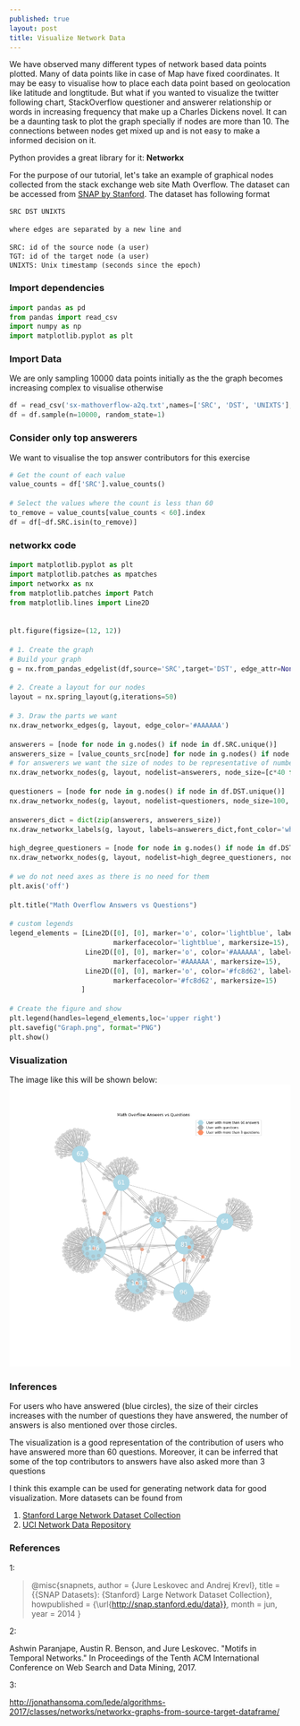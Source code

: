 ```yaml
---
published: true
layout: post
title: Visualize Network Data
---
```


We have observed many different types of network based data points plotted. Many of data points like in case of Map have fixed coordinates. It may be easy to visualise how to place each data point based on geolocation like latitude and longtitude.
But what if you wanted to visualize the twitter following chart, StackOverflow questioner and answerer relationship or words in increasing frequency that make up a Charles Dickens novel.
It can be a daunting task to plot the graph specially if nodes are more than 10. The connections between nodes get mixed up and is not easy to make a informed decision on it.

Python provides a great library for it: **Networkx**

For the purpose of our tutorial, let's take an example of graphical nodes collected from the stack exchange web site Math Overflow. 
The dataset can be accessed from [SNAP by Stanford](http://snap.stanford.edu/data/sx-mathoverflow.html). 
The dataset has following format
```
SRC DST UNIXTS

where edges are separated by a new line and

SRC: id of the source node (a user)
TGT: id of the target node (a user)
UNIXTS: Unix timestamp (seconds since the epoch)
```

### Import dependencies

```python
import pandas as pd
from pandas import read_csv
import numpy as np
import matplotlib.pyplot as plt
```
### Import Data
We are only sampling 10000 data points initially as the the graph becomes increasing complex to visualise otherwise

```python
df = read_csv('sx-mathoverflow-a2q.txt',names=['SRC', 'DST', 'UNIXTS'], delim_whitespace=True, header=None)
df = df.sample(n=10000, random_state=1)
```

### Consider only top answerers
We want to visualise the top answer contributors for this exercise

```python
# Get the count of each value
value_counts = df['SRC'].value_counts()

# Select the values where the count is less than 60
to_remove = value_counts[value_counts < 60].index
df = df[~df.SRC.isin(to_remove)]

```

### networkx code

```python
import matplotlib.pyplot as plt
import matplotlib.patches as mpatches
import networkx as nx
from matplotlib.patches import Patch
from matplotlib.lines import Line2D


plt.figure(figsize=(12, 12))

# 1. Create the graph
# Build your graph
g = nx.from_pandas_edgelist(df,source='SRC',target='DST', edge_attr=None)

# 2. Create a layout for our nodes 
layout = nx.spring_layout(g,iterations=50)

# 3. Draw the parts we want
nx.draw_networkx_edges(g, layout, edge_color='#AAAAAA')

answerers = [node for node in g.nodes() if node in df.SRC.unique()]
answerers_size = [value_counts_src[node] for node in g.nodes() if node in df.SRC.unique()]
# for answerers we want the size of nodes to be representative of number of answers they have written
nx.draw_networkx_nodes(g, layout, nodelist=answerers, node_size=[c*40 for c in answerers_size], node_color='lightblue')

questioners = [node for node in g.nodes() if node in df.DST.unique()]
nx.draw_networkx_nodes(g, layout, nodelist=questioners, node_size=100, node_color='#AAAAAA',alpha=0.4)

answerers_dict = dict(zip(answerers, answerers_size))
nx.draw_networkx_labels(g, layout, labels=answerers_dict,font_color='white',font_size=19)

high_degree_questioners = [node for node in g.nodes() if node in df.DST.unique() and value_counts_dst[node] >3]
nx.draw_networkx_nodes(g, layout, nodelist=high_degree_questioners, node_size=100, node_color='#fc8d62', alpha=0.6)

# we do not need axes as there is no need for them
plt.axis('off')

plt.title("Math Overflow Answers vs Questions")

# custom legends
legend_elements = [Line2D([0], [0], marker='o', color='lightblue', label='User with more than 60 answers',
                          markerfacecolor='lightblue', markersize=15),
                   Line2D([0], [0], marker='o', color='#AAAAAA', label='User with questions',
                          markerfacecolor='#AAAAAA', markersize=15),
                   Line2D([0], [0], marker='o', color='#fc8d62', label='User with more than 3 questions',
                          markerfacecolor='#fc8d62', markersize=15)
                  ]

# Create the figure and show
plt.legend(handles=legend_elements,loc='upper right')
plt.savefig("Graph.png", format="PNG")
plt.show()

```

### Visualization
The image like this will be shown below:
![Math Overflow Answers vs Questions](https://raw.githubusercontent.com/pacificlion/pacificlion.github.io/master/images/Graph.png "Math Overflow Answers vs Questions")


### Inferences
For users who have answered (blue circles), the size of their circles increases with the number of questions they have answered, the number of answers is also mentioned over those circles. 

The visualization is a good representation of the contribution of users who have answered more than 60 questions. Moreover, it can be inferred that some of the top contributors to answers have also asked more than 3 questions

I think this example can be used for generating network data for good visualization. More datasets can be found from 
1. [Stanford Large Network Dataset Collection](http://snap.stanford.edu/data/index.html)
2. [UCI Network Data Repository](https://networkdata.ics.uci.edu/)
















### References

1:
> @misc{snapnets,
  author       = {Jure Leskovec and Andrej Krevl},
  title        = {{SNAP Datasets}: {Stanford} Large Network Dataset Collection},
  howpublished = {\url{http://snap.stanford.edu/data}},
  month        = jun,
  year         = 2014
}

2: 
>
Ashwin Paranjape, Austin R. Benson, and Jure Leskovec. "Motifs in Temporal Networks." In Proceedings of the Tenth ACM International Conference on Web Search and Data Mining, 2017.

3: 
>
http://jonathansoma.com/lede/algorithms-2017/classes/networks/networkx-graphs-from-source-target-dataframe/

